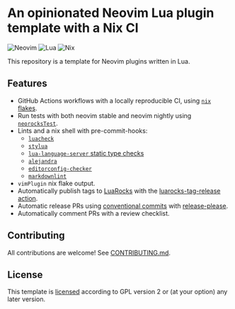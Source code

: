 # An opinionated Neovim Lua plugin template with a Nix CI

![Neovim](https://img.shields.io/badge/NeoVim-%2357A143.svg?&style=for-the-badge&logo=neovim&logoColor=white)
![Lua](https://img.shields.io/badge/lua-%232C2D72.svg?style=for-the-badge&logo=lua&logoColor=white)
![Nix](https://img.shields.io/badge/nix-0175C2?style=for-the-badge&logo=NixOS&logoColor=white)

This repository is a template for Neovim plugins written in Lua.

## Features

- GitHub Actions workflows with a locally reproducible CI,
using [`nix` flakes](https://nixos.wiki/wiki/Flakes).
- Run tests with both neovim stable and neovim nightly
  using [`neorocksTest`](https://github.com/nvim-neorocks/neorocks).
- Lints and a nix shell with pre-commit-hooks:
  - [`luacheck`](https://github.com/mpeterv/luacheck)
  - [`stylua`](https://github.com/JohnnyMorganz/StyLua)
  - [`lua-language-server` static type checks](https://github.com/LuaLS/lua-language-server/wiki/Diagnosis-Report)
  - [`alejandra`](https://github.com/kamadorueda/alejandra)
  - [`editorconfig-checker`](https://github.com/editorconfig-checker/editorconfig-checker)
  - [`markdownlint`](https://github.com/DavidAnson/markdownlint)
- `vimPlugin` nix flake output.
- Automatically publish tags to [LuaRocks](https://luarocks.org/labels/neovim)
with the [luarocks-tag-release action](https://github.com/nvim-neorocks/luarocks-tag-release).
- Automatic release PRs using [conventional commits](https://conventionalcommits.org/)
  with [release-please](https://github.com/googleapis/release-please).
- Automatically comment PRs with a review checklist.

## Contributing

All contributions are welcome!
See [CONTRIBUTING.md](./CONTRIBUTING.md).

## License

This template is [licensed](./LICENSE) according to GPL version 2
or (at your option) any later version.

